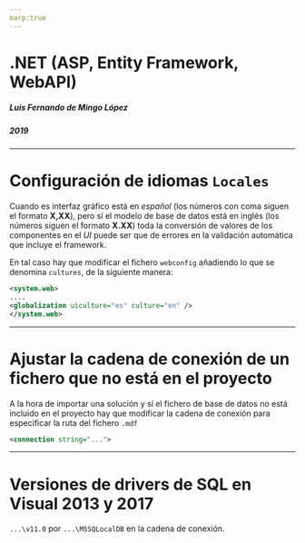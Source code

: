 ```yaml
---
marp:true
---
```


.NET (ASP, Entity Framework, WebAPI)
===

##### Luis Fernando de Mingo López 
##### 2019

---

# Configuración de idiomas `Locales`

 Cuando es interfaz gráfico está en *español* (los números con coma siguen el formato **X,XX**), pero sí el modelo de base de datos está en inglés (los números siguen el formato **X.XX**) toda la conversión de valores de los componentes en el *UI* puede ser que de errores en la validación automática que incluye el framework.

 En tal caso hay que modificar el fichero `webconfig` añadiendo lo que se denomina `cultures`, de la siguiente manera:

```xml
<system.web>
....
<globalization uiculture="es" culture="en" />
</system.web>
```

---

# Ajustar la cadena de conexión de un fichero que no está en el proyecto

A la hora de importar una solución y sí el fichero de base de datos no está incluido en el proyecto hay que modificar la cadena de conexión para especificar la ruta del fichero `.mdf`

```xml
<connection string="...">
```

---

# Versiones de drivers de SQL en Visual 2013 y 2017

`...\v11.0` por `...\MSSQLocalDB` en la cadena de conexión.

